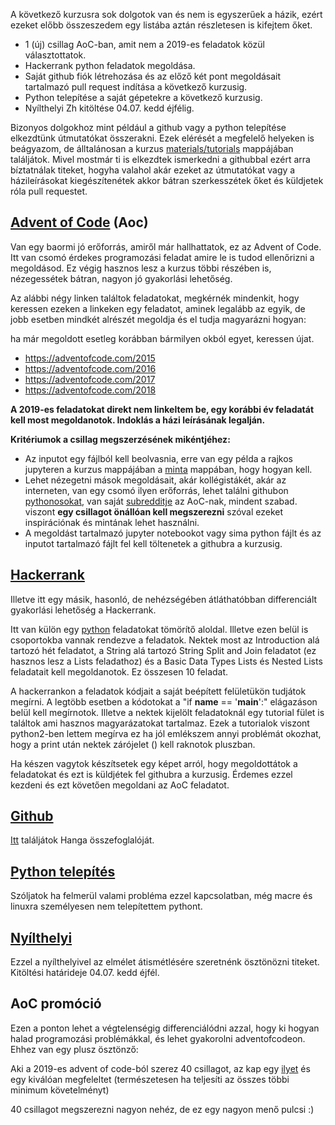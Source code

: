 A következő kurzusra sok dolgotok van és nem is egyszerűek a házik, ezért ezeket előbb összeszedem egy listába aztán részletesen is kifejtem őket. 
- 1 (új) csillag AoC-ban, amit nem a 2019-es feladatok közül választottatok.
- Hackerrank python feladatok megoldása.
- Saját github fiók létrehozása és az előző két pont megoldásait tartalmazó pull request indítása a következő kurzusig.
- Python telepítése a saját gépetekre a következő kurzusig.
- Nyílthelyi Zh kitöltése 04.07. kedd éjfélig.

Bizonyos dolgokhoz mint például a github vagy a python telepítése elkezdtünk útmutatókat összerakni.
Ezek elérését a megfelelő helyeken is beágyazom, de álltalánosan a kurzus [materials/tutorials](https://github.com/kbenya/teach-rajk-prog1-2020a/tree/master/materials/tutorials) 
mappájában találjátok. 
Mivel mostmár ti is elkezdtek ismerkedni a githubbal ezért arra bíztatnálak titeket, 
hogyha valahol akár ezeket az útmutatókat vagy a házileírásokat kiegészítenétek 
akkor bátran szerkesszétek őket és küldjetek róla pull requestet.

## [Advent of Code](https://adventofcode.com) (Aoc)

Van egy baormi jó erőforrás, amiről már hallhattatok, ez az Advent of Code. 
Itt van csomó érdekes programozási feladat amire le is tudod ellenőrizni a megoldásod. 
Ez végig hasznos lesz a kurzus többi részében is, 
nézegessétek bátran, nagyon jó gyakorlási lehetőség.

Az alábbi négy linken találtok feladatokat, 
megkérnék mindenkit, hogy keressen ezeken a linkeken egy feladatot,
aminek legalább az egyik, 
de jobb esetben mindkét alrészét megoldja és el tudja magyarázni hogyan:

ha már megoldott esetleg korábban bármilyen okból egyet, keressen újat.

- https://adventofcode.com/2015
- https://adventofcode.com/2016
- https://adventofcode.com/2017
- https://adventofcode.com/2018

**A 2019-es feladatokat direkt nem linkeltem be, egy korábbi év feladatát kell most megoldanotok. Indoklás a házi leírásának legalján.**

**Kritériumok a csillag megszerzésének mikéntjéhez:**
- Az inputot egy fájlból kell beolvasnia, erre van egy példa a rajkos jupyteren
 a kurzus mappájában a [minta](https://rajk.uni-corvinus.hu:8888/user/rajkjupyter/tree/notebooks/prog1-2020s/minta#notebooks) mappában, hogy hogyan kell.
- Lehet nézegetni mások megoldásait, akár kollégistákét, akár az interneten,
  van egy csomó ilyen erőforrás, lehet találni githubon 
  [pythonosokat](https://github.com/madacoo/advent_of_code_2017),
  van saját [subredditje](https://www.reddit.com/r/adventofcode/) az AoC-nak,
  mindent szabad. viszont **egy csillagot önállóan kell megszerezni**
  szóval ezeket inspirációnak és mintának lehet használni.
- A megoldást tartalmazó jupyter notebookot vagy sima python fájlt
  és az inputot tartalmazó fájlt fel kell töltenetek a githubra a kurzusig.
  
## [Hackerrank](https://www.hackerrank.com/dashboard) 

Illetve itt egy másik, hasonló, 
de nehézségében átláthatóbban differenciált gyakorlási lehetőség a Hackerrank.

Itt van külön egy [python](https://www.hackerrank.com/domains/python) feladatokat tömörítő aloldal. 
Illetve ezen belül is csoportokba vannak rendezve a feladatok. Nektek most az Introduction alá tartozó hét feladatot, a String alá tartozó String Split and Join feladatot (ez hasznos lesz a Lists feladathoz) és a Basic Data Types Lists és Nested Lists feladatait kell megoldanotok. Ez összesen 10 feladat. 

A hackerrankon a feladatok kódjait a saját beépített felületükön tudjátok megírni.
A legtöbb esetben a kódotokat a "if __name__ == '__main__':" elágazáson belül kell megírnotok.
Illetve a nektek kijelölt feladatoknál egy tutorial fület is találtok ami hasznos magyarázatokat tartalmaz.
Ezek a tutorialok viszont python2-ben lettem megírva ez ha jól emlékszem annyi problémát okozhat, hogy a print után nektek zárójelet () kell raknotok pluszban.

Ha készen vagytok készítsetek egy képet arról, hogy megoldottátok a feladatokat és ezt is küldjétek fel githubra a kurzusig.
Érdemes ezzel kezdeni és ezt követően megoldani az AoC feladatot.

## [Github](https://github.com/)

[Itt](https://github.com/kbenya/teach-rajk-prog1-2020a/blob/master/materials/tutorials/git_intro.md) találjátok Hanga összefoglalóját.


## [Python telepítés](https://github.com/kbenya/teach-rajk-prog1-2020a/blob/master/materials/tutorials/python_setup.md)
Szóljatok ha felmerül valami probléma ezzel kapcsolatban, még macre és linuxra személyesen nem telepítettem pythont.

## [Nyílthelyi](https://docs.google.com/forms/d/e/1FAIpQLSeOWTZbJUrvUzYnHqi4HJFhD3q0m8t3dblG9XgqT4Xbrkp6Aw/viewform?usp=sf_link)
Ezzel a nyílthelyivel az elmélet átismétlésére szeretnénk ösztönözni titeket. Kitöltési határideje 04.07. kedd éjfél.

## AoC promóció

Ezen a ponton lehet a végtelenségig differenciálódni azzal, 
hogy ki hogyan halad programozási problémákkal, és lehet gyakorolni adventofcodeon.
Ehhez van egy plusz ösztönző:

Aki a 2019-es advent of code-ból 
szerez 40 csillagot, az kap egy 
[ilyet](https://teespring.com/shop/adventofcode-2019?pid=379)
és egy kiválóan megfeleltet 
(természetesen ha teljesíti az összes többi minimum követelményt)

40 csillagot megszerezni nagyon nehéz, de ez egy nagyon menő pulcsi :)
